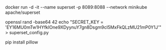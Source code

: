 

docker run -d -it --name superset -p 8089:8088 --network minikube apache/superset

openssl rand -base64 42
echo "SECRET_KEY = 'EY16MU0mTw1HYfkIOne9XDyynuY7gn8Dsgm9cI5MxFkQLzMU21mP0Y1J'" > superset_config.py

pip install pillow

